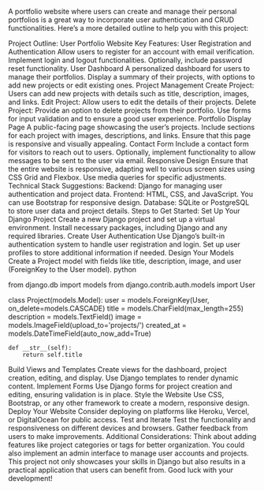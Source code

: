  A portfolio website where users can create and manage their personal portfolios is a great way to incorporate user authentication and CRUD functionalities. Here’s a more detailed outline to help you with this project:

Project Outline: User Portfolio Website
Key Features:
User Registration and Authentication
Allow users to register for an account with email verification.
Implement login and logout functionalities.
Optionally, include password reset functionality.
User Dashboard
A personalized dashboard for users to manage their portfolios.
Display a summary of their projects, with options to add new projects or edit existing ones.
Project Management
Create Project: Users can add new projects with details such as title, description, images, and links.
Edit Project: Allow users to edit the details of their projects.
Delete Project: Provide an option to delete projects from their portfolio.
Use forms for input validation and to ensure a good user experience.
Portfolio Display Page
A public-facing page showcasing the user’s projects.
Include sections for each project with images, descriptions, and links.
Ensure that this page is responsive and visually appealing.
Contact Form
Include a contact form for visitors to reach out to users.
Optionally, implement functionality to allow messages to be sent to the user via email.
Responsive Design
Ensure that the entire website is responsive, adapting well to various screen sizes using CSS Grid and Flexbox.
Use media queries for specific adjustments.
Technical Stack Suggestions:
Backend: Django for managing user authentication and project data.
Frontend: HTML, CSS, and JavaScript. You can use Bootstrap for responsive design.
Database: SQLite or PostgreSQL to store user data and project details.
Steps to Get Started:
Set Up Your Django Project
Create a new Django project and set up a virtual environment.
Install necessary packages, including Django and any required libraries.
Create User Authentication
Use Django’s built-in authentication system to handle user registration and login.
Set up user profiles to store additional information if needed.
Design Your Models
Create a Project model with fields like title, description, image, and user (ForeignKey to the User model).
python


from django.db import models
from django.contrib.auth.models import User

class Project(models.Model):
    user = models.ForeignKey(User, on_delete=models.CASCADE)
    title = models.CharField(max_length=255)
    description = models.TextField()
    image = models.ImageField(upload_to='projects/')
    created_at = models.DateTimeField(auto_now_add=True)

    def __str__(self):
        return self.title
Build Views and Templates
Create views for the dashboard, project creation, editing, and display.
Use Django templates to render dynamic content.
Implement Forms
Use Django forms for project creation and editing, ensuring validation is in place.
Style the Website
Use CSS, Bootstrap, or any other framework to create a modern, responsive design.
Deploy Your Website
Consider deploying on platforms like Heroku, Vercel, or DigitalOcean for public access.
Test and Iterate
Test the functionality and responsiveness on different devices and browsers.
Gather feedback from users to make improvements.
Additional Considerations:
Think about adding features like project categories or tags for better organization.
You could also implement an admin interface to manage user accounts and projects.
This project not only showcases your skills in Django but also results in a practical application that users can benefit from. Good luck with your development!

